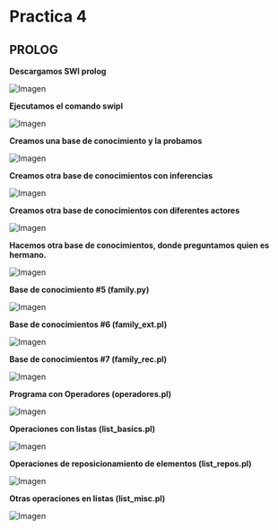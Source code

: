 #  __Practica 4__

## __PROLOG__

__Descargamos SWI prolog__

![Imagen](imagenes/captura1.png)

__Ejecutamos el comando swipl__

![Imagen](imagenes/captura2.png)

__Creamos una base de conocimiento y la probamos__

![Imagen](imagenes/captura3.png)

__Creamos otra base de conocimientos con inferencias__

![Imagen](imagenes/captura4.png)

__Creamos otra base de conocimientos con diferentes actores__

![Imagen](imagenes/captura5.png)

__Hacemos otra base de conocimientos, donde preguntamos quien es hermano.__

![Imagen](imagenes/captura6.png)

__Base de conocimiento #5 (family.py)__

![Imagen](imagenes/captura7.png)

__Base de conocimientos #6 (family_ext.pl)__

![Imagen](imagenes/captura8.png)

__Base de conocimientos #7 (family_rec.pl)__

![Imagen](imagenes/captura9.png)

__Programa con Operadores (operadores.pl)__

![Imagen](imagenes/captura10.png)

__Operaciones con listas (list_basics.pl)__

![Imagen](imagenes/captura11.png)

__Operaciones de reposicionamiento de elementos (list_repos.pl)__

![Imagen](imagenes/captura12.png)

__Otras operaciones en listas (list_misc.pl)__

![Imagen](imagenes/captura13.png)